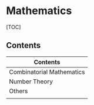 # Mathematics



[TOC]



## Contents

| Contents                  |
| ------------------------- |
| Combinatorial Mathematics |
| Number Theory             |
| Others                    |
|                           |


